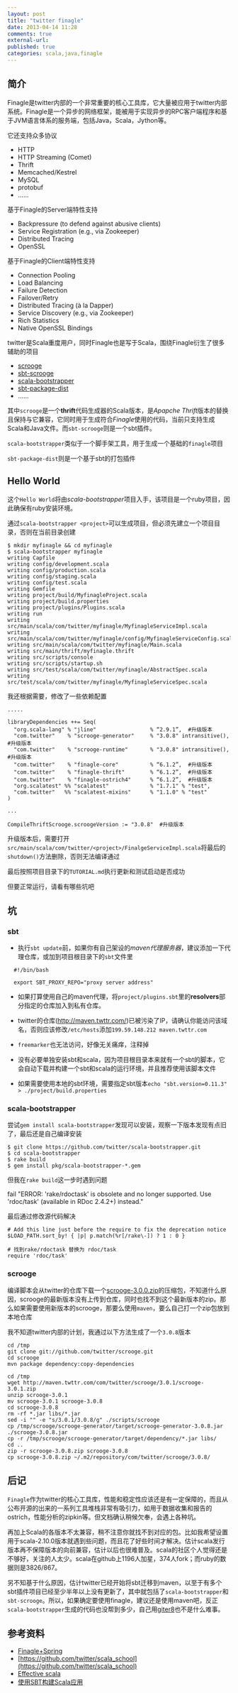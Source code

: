 ```yaml
---
layout: post
title: "twitter finagle"
date: 2013-04-14 11:28
comments: true
external-url: 
published: true
categories: scala,java,finagle
---
```


## 简介

Finagle是twitter内部的一个非常重要的核心工具库，它大量被应用于twitter内部系统。Finagle是一个异步的网络框架，能被用于实现异步的RPC客户端程序和基于JVM语言体系的服务端，包括Java，Scala，Jython等。

它还支持众多协议

- HTTP
- HTTP Streaming (Comet)
- Thrift
- Memcached/Kestrel
- MySQL
- protobuf
- ......

基于Finagle的Server端特性支持

- Backpressure (to defend against abusive clients)
- Service Registration (e.g., via Zookeeper)
- Distributed Tracing
- OpenSSL

基于Finagle的Client端特性支持

- Connection Pooling
- Load Balancing
- Failure Detection
- Failover/Retry
- Distributed Tracing (à la Dapper)
- Service Discovery (e.g., via Zookeeper)
- Rich Statistics
- Native OpenSSL Bindings

twitter是Scala重度用户，同时Finagle也是写于Scala，围绕Finagle衍生了很多辅助的项目

- [scrooge](https://github.com/twitter/scrooge)
- [sbt-scrooge](https://github.com/twitter/sbt-scrooge)
- [scala-bootstrapper](https://github.com/twitter/scala-boostrapper)
- [sbt-package-dist](https//github.com/twitter/sbt-package-dist)
- ......

其中`scrooge`是一个**thrift**代码生成器的Scala版本，是*Apapche Thrift*版本的替换且保持与它兼容，它同时用于生成符合*Finagle*使用的代码，当前只支持生成Scala和Java文件。而`sbt-scrooge`则是一个sbt插件。

`scala-bootstrapper`类似于一个脚手架工具，用于生成一个基础的`finagle`项目

`sbt-package-dist`则是一个基于sbt的打包插件

## Hello World

这个`Hello World`将由*scala-bootstrapper*项目入手，该项目是一个ruby项目，因此确保有ruby安装环境。

通过`scala-bootstrapper <project>`可以生成项目，但必须先建立一个项目目录，否则在当前目录创建


```
$ mkdir myfinagle && cd myfinagle
$ scala-bootstrapper myfinagle
writing Capfile
writing config/development.scala
writing config/production.scala
writing config/staging.scala
writing config/test.scala
writing Gemfile
writing project/build/MyfinagleProject.scala
writing project/build.properties
writing project/plugins/Plugins.scala
writing run
writing src/main/scala/com/twitter/myfinagle/MyfinagleServiceImpl.scala
writing src/main/scala/com/twitter/myfinagle/config/MyfinagleServiceConfig.scala
writing src/main/scala/com/twitter/myfinagle/Main.scala
writing src/main/thrift/myfinagle.thrift
writing src/scripts/console
writing src/scripts/startup.sh
writing src/test/scala/com/twitter/myfinagle/AbstractSpec.scala
writing src/test/scala/com/twitter/myfinagle/MyfinagleServiceSpec.scala
```

我还根据需要，修改了一些依赖配置


```
.....

libraryDependencies ++= Seq(
  "org.scala-lang" % "jline"                 % “2.9.1”,  #升级版本
  "com.twitter"    % "scrooge-generator"     % "3.0.8" intransitive(),  #升级版本
  "com.twitter"    % "scrooge-runtime"       % "3.0.8" intransitive(),  #升级版本
  "com.twitter"    % "finagle-core"          % “6.1.2”,  #升级版本
  "com.twitter"    % "finagle-thrift"        % “6.1.2”,  #升级版本 
  "com.twitter"    % "finagle-ostrich4"      % “6.1.2”,  #升级版本
  "org.scalatest" %% "scalatest"             % "1.7.1" % "test",
  "com.twitter"   %% "scalatest-mixins"      % "1.1.0" % "test"
)

...

CompileThriftScrooge.scroogeVersion := "3.0.8"  #升级版本

```

升级版本后，需要打开`src/main/scala/com/twitter/<project>/FinalgeServiceImpl.scala`将最后的`shutdown()`方法删除，否则无法编译通过

最后按照项目目录下的`TUTORIAL.md`执行更新和测试启动是否成功

但要正常运行，请看有哪些坑吧

## 坑

### sbt

- 执行`sbt update`前，如果你有自己架设的*maven代理服务器*，建议添加一下代理仓库，或加到项目根目录下的`sbt`文件里

```
  #!/bin/bash

  export SBT_PROXY_REPO="proxy server address"
```

- 如果打算使用自己的maven代理，将`project/plugins.sbt`里的**resolvers**部分指定的仓库加入到私有仓库。

- twitter的仓库(http://maven.twttr.com/)已被污染了IP，请确认你能访问该域名，否则应该修改`/etc/hosts`添加`199.59.148.212 maven.twttr.com`

- `freemarker`也无法访问，好像无关痛痒，注释掉

- 没有必要单独安装sbt和scala，因为项目根目录本来就有一个sbt的脚本，它会自动下载并构建一个sbt和scala的运行环境，并且推荐使用该脚本文件

- 如果需要使用本地的sbt环境，需要指定sbt版本`echo "sbt.version=0.11.3" > ./project/build.properties`


### scala-bootstrapper

尝试`gem install scala-bootstrapper`发现可以安装，观察一下版本发现有点旧了，最后还是自己编译安装

```
$ git clone https://github.com/twitter/scala-bootstrapper.git
$ cd scala-bootstrapper
$ rake build
$ gem install pkg/scala-bootstrapper-*.gem
```

但我在`rake build`这一步时遇到问题

  fail "ERROR: 'rake/rdoctask' is obsolete and no longer supported. Use 'rdoc/task' (available in RDoc 2.4.2+) instead."

最后通过修改源代码解决

```
# Add this line just before the require to fix the deprecation notice
$LOAD_PATH.sort_by! { |p| p.match(%r[/rake\-]) ? 1 : 0 }

# 找到rake/rdoctask 替换为 rdoc/task
require 'rdoc/task'
```

### scrooge 

编译脚本会从twitter的仓库下载一个[scrooge-3.0.0.zip](http://maven.twttr.com/com/twitter/scrooge/3.0.0/)的压缩包，不知道什么原因，scrooge的最新版本没有上传到仓库，同时也找不到这个最新版本的zip。那么如果需要使用新版本的scrooge，那要么使用`maven`，要么自己打一个zip包放到本地仓库

我不知道twitter内部的计划，我通过以下方法生成了一个`3.0.8`版本

```
cd /tmp
git clone git://github.com/twitter/scrooge.git
cd scrooge 
mvn package dependency:copy-dependencies

cd /tmp
wget http://maven.twttr.com/com/twitter/scrooge/3.0.1/scrooge-3.0.1.zip
unzip scrooge-3.0.1
mv scrooge-3.0.1 scrooge-3.0.8
cd scrooge-3.0.8 
rm -rf *.jar libs/*.jar
sed -i "" -e "s/3.0.1/3.0.8/g" ./scripts/scrooge
cp /tmp/scrooge/scrooge-generator/target/scrooge-generator-3.0.8.jar ./scrooge-3.0.8.jar
cp -r /tmp/scrooge/scrooge-generator/target/dependency/*.jar libs/
cd ..
zip -r scrooge-3.0.8.zip scrooge-3.0.8
cp scrooge-3.0.8.zip ~/.m2/repository/com/twitter/scrooge/3.0.8/
```

## 后记

`Finagle`作为twitter的核心工具库，性能和稳定性应该还是有一定保障的，而且从公布开源的出来的一系列工具堆栈非常有吸引力，如用于数据收集和报告的ostrich，性能分析的zipkin等。但文档确认稍候欠奉，会遇上各种坑。

再加上Scala的各版本不太兼容，稍不注意你就找不到对应的包。比如我希望设置用于scala-2.10.0版本就遇到些问题，而且花了好些时间才解决。估计scala发行版本再不保障版本的向前兼容，估计以后也很难普及。scala的社区个人觉得还是不够好，关注的人太少。scala在github上1196人加星，374人fork；而ruby的数据则是3826/867。

另不知基于什么原因，估计twitter已经开始将sbt迁移到maven，以至于有多个sbt插件项目已经至少半年以上没有更新了，其中就包括了`scala-bootstrapper`和`sbt-scrooge`。所以，如果确定要使用finagle，建议还是使用maven吧，反正`scala-bootstrapper`生成的代码也没帮到多少，自己用[giter8](https://github.com/n8han/giter8)也不是什么难事。

## 参考资料

- [Finagle+Spring](http://sunwenfeng.blogspot.com/2012/12/twitter-finagle-scalarpc.html)
- [https://github.com/twitter/scala_school](https://github.com/twitter/scala_school)
- [Effective scala](http://twitter.github.io/effectivescala/index-cn.html)
- [使用SBT构建Scala应用](https://github.com/fujohnwang/real_world_scala/blob/master/02_sbt.markdown)